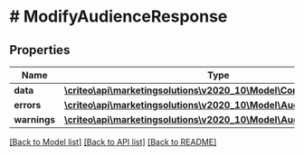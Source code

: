 # # ModifyAudienceResponse

## Properties

Name | Type | Description | Notes
------------ | ------------- | ------------- | -------------
**data** | [**\criteo\api\marketingsolutions\v2020_10\Model\ContactlistOperation**](ContactlistOperation.md) |  |
**errors** | [**\criteo\api\marketingsolutions\v2020_10\Model\AudienceError[]**](AudienceError.md) |  |
**warnings** | [**\criteo\api\marketingsolutions\v2020_10\Model\AudienceWarning[]**](AudienceWarning.md) |  |

[[Back to Model list]](../../README.md#models) [[Back to API list]](../../README.md#endpoints) [[Back to README]](../../README.md)
